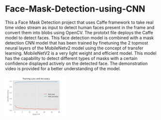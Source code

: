 # Face-Mask-Detection-using-CNN

This a Face Mask Detection project that uses Caffe framework to take real time video stream as input to detect human faces present in the frame and convert them into blobs using OpenCV. The prototxt file deploys the Caffe model to detect faces. This face detection model is combined with a mask detection CNN model that has been trained by finetuning the 2 topmost neural layers of the MobileNetv2 model using the concept of transfer learning. MobileNetV2 is a very light weight and efficient model.
This model has the capability to detect different types of masks with a certain confidence displayed actively on the detected face.
The demonstration video is provided for a better understanding of the model.


<img src = "https://github.com/Soumayan-pal01/Face-Mask-Detection-using-CNN/blob/main/Graphs/plot_v2.png" width="200"> 
